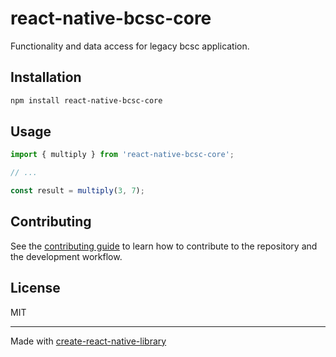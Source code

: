 # react-native-bcsc-core

Functionality and data access for legacy bcsc application.

## Installation

```sh
npm install react-native-bcsc-core
```

## Usage


```js
import { multiply } from 'react-native-bcsc-core';

// ...

const result = multiply(3, 7);
```


## Contributing

See the [contributing guide](CONTRIBUTING.md) to learn how to contribute to the repository and the development workflow.

## License

MIT

---

Made with [create-react-native-library](https://github.com/callstack/react-native-builder-bob)
